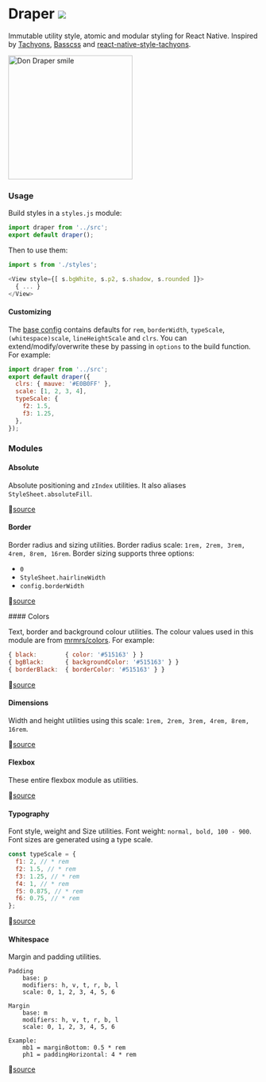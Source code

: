 # Draper [![](https://circleci.com/gh/winkerVSbecks/draper/tree/master.svg?style=shield)](https://circleci.com/gh/winkerVSbecks/draper)

Immutable utility style, atomic and modular styling for React Native. Inspired by [Tachyons](http://tachyons.io), [Basscss](http://www.basscss.com) and [react-native-style-tachyons](https://github.com/tachyons-css/react-native-style-tachyons).

<image alt="Don Draper smile" src="draper.gif" width="250">

### Usage

Build styles in a `styles.js` module:

```js
import draper from '../src';
export default draper();
```

Then to use them:

```js
import s from './styles';

<View style={[ s.bgWhite, s.p2, s.shadow, s.rounded ]}>
  { ... }
</View>
```

#### Customizing

The [base config](https://github.com/winkerVSbecks/draper/blob/master/src/config.js) contains defaults for `rem`, `borderWidth`, `typeScale`, `(whitespace)scale`, `lineHeightScale` and `clrs`. You can extend/modify/overwrite these by passing in `options` to the build function. For example:

```js
import draper from '../src';
export default draper({
  clrs: { mauve: '#E0B0FF' },
  scale: [1, 2, 3, 4],
  typeScale: {
    f2: 1.5,
    f3: 1.25,
  },
});
```

### Modules

#### Absolute
Absolute positioning and `zIndex` utilities. It also aliases `StyleSheet.absoluteFill`.

📑[source](https://github.com/winkerVSbecks/draper/blob/master/src/absolute.js)


#### Border
Border radius and sizing utilities. Border radius scale: `1rem, 2rem, 3rem, 4rem, 8rem, 16rem`. Border sizing supports three options:

- `0`
- `StyleSheet.hairlineWidth`
- `config.borderWidth`

📑[source](https://github.com/winkerVSbecks/draper/blob/master/src/border.js)


#### Colors

Text, border and background colour utilities. The colour values used in this module are from [mrmrs/colors](http://clrs.cc). For example:

```js
{ black:        { color: '#515163' } }
{ bgBlack:      { backgroundColor: '#515163' } }
{ borderBlack:  { borderColor: '#515163' } }
```
📑[source](https://github.com/winkerVSbecks/draper/blob/master/src/colors.js)


#### Dimensions
Width and height utilities using this scale: `1rem, 2rem, 3rem, 4rem, 8rem, 16rem`.

📑[source](https://github.com/winkerVSbecks/draper/blob/master/src/dimensions.js)


#### Flexbox
These entire flexbox module as utilities.

📑[source](https://github.com/winkerVSbecks/draper/blob/master/src/flexbox.js)


#### Typography
Font style, weight and Size utilities. Font weight: `normal, bold, 100 - 900`. Font sizes are generated using a type scale.

```js
const typeScale = {
  f1: 2, // * rem
  f2: 1.5, // * rem
  f3: 1.25, // * rem
  f4: 1, // * rem
  f5: 0.875, // * rem
  f6: 0.75, // * rem
};
```
📑[source](https://github.com/winkerVSbecks/draper/blob/master/src/typography.js)


#### Whitespace
Margin and padding utilities.

```
Padding
	base: p
	modifiers: h, v, t, r, b, l
	scale: 0, 1, 2, 3, 4, 5, 6

Margin
	base: m
	modifiers: h, v, t, r, b, l
	scale: 0, 1, 2, 3, 4, 5, 6

Example:
	mb1 = marginBottom: 0.5 * rem
	ph1 = paddingHorizontal: 4 * rem
```
📑[source](https://github.com/winkerVSbecks/draper/blob/master/src/whitespace.js)
